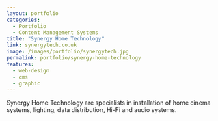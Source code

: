 ```yaml
---
layout: portfolio
categories: 
  - Portfolio
  - Content Management Systems
title: "Synergy Home Technology"
link: synergytech.co.uk
image: /images/portfolio/synergytech.jpg
permalink: portfolio/synergy-home-technology
features:
  - web-design
  - cms
  - graphic
---
```


Synergy Home Technology are specialists in installation of home cinema systems, lighting, data distribution, Hi-Fi and audio systems.